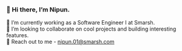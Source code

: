 ### 👋 Hi there, I’m Nipun. <br>
🌱 I’m currently working as a Software Engineer I at Smarsh. <br>
💞️ I’m looking to collaborate on cool projects and building interesting features. <br>
👀 Reach out to me - nipun.01@smarsh.com

<!--
**Nipun-Smarsh/Nipun-Smarsh** is a ✨ _special_ ✨ repository because its `README.md` (this file) appears on your GitHub profile.

Here are some ideas to get you started:

- 🔭 I’m currently working on ...
- 🌱 I’m currently learning ...
- 👯 I’m looking to collaborate on ...
- 🤔 I’m looking for help with ...
- 💬 Ask me about ...
- 📫 How to reach me: ...
- 😄 Pronouns: ...
- ⚡ Fun fact: ...
-->
